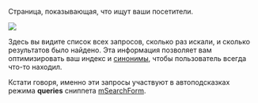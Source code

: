 Страница, показывающая, что ищут ваши посетители.

[![](http://file.modx.pro/files/c/c/a/cca0d3b1ab820fc40997e80b89cd6323s.jpg)](http://file.modx.pro/files/c/c/a/cca0d3b1ab820fc40997e80b89cd6323.png)

Здесь вы видите список всех запросов, сколько раз искали, и сколько результатов было найдено.
Эта информация позволяет вам оптимизировать ваш индекс и [синонимы][1], чтобы пользователь всегда что-то находил.

Кстати говоря, именно эти запросы участвуют в автоподсказках режима **queries** сниппета [mSearchForm][2].

[1]: http://phpmorphy.sourceforge.net/dokuwiki/
[2]: /ru/01_Компоненты/03_mSearch2/01_Сниппеты/03_mSearchForm.md